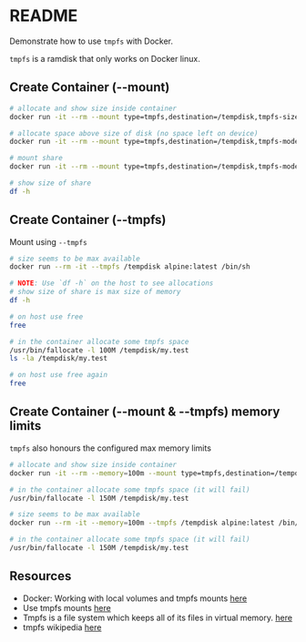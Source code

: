 # README

Demonstrate how to use `tmpfs` with Docker.  

`tmpfs` is a ramdisk that only works on Docker linux.     

## Create Container (--mount)

```sh
# allocate and show size inside container
docker run -it --rm --mount type=tmpfs,destination=/tempdisk,tmpfs-size=2m alpine:latest /bin/df -h /tempdisk
```

```sh
# allocate space above size of disk (no space left on device)
docker run -it --rm --mount type=tmpfs,destination=/tempdisk,tmpfs-mode=770,tmpfs-size=4m alpine:latest /usr/bin/fallocate -l 5M /tempdisk/my.test
```

```sh
# mount share 
docker run -it --rm --mount type=tmpfs,destination=/tempdisk,tmpfs-mode=770,tmpfs-size=4m alpine:latest /bin/sh

# show size of share 
df -h
```

## Create Container (--tmpfs)

Mount using `--tmpfs`

```sh
# size seems to be max available
docker run --rm -it --tmpfs /tempdisk alpine:latest /bin/sh

# NOTE: Use `df -h` on the host to see allocations
# show size of share is max size of memory
df -h

# on host use free 
free

# in the container allocate some tmpfs space 
/usr/bin/fallocate -l 100M /tempdisk/my.test
ls -la /tempdisk/my.test 

# on host use free again 
free
```

## Create Container (--mount & --tmpfs) memory limits

`tmpfs` also honours the configured max memory limits

```sh
# allocate and show size inside container
docker run -it --rm --memory=100m --mount type=tmpfs,destination=/tempdisk,tmpfs-size=600m alpine:latest /bin/sh

# in the container allocate some tmpfs space (it will fail) 
/usr/bin/fallocate -l 150M /tempdisk/my.test
```

```sh
# size seems to be max available
docker run --rm -it --memory=100m --tmpfs /tempdisk alpine:latest /bin/sh

# in the container allocate some tmpfs space (it will fail) 
/usr/bin/fallocate -l 150M /tempdisk/my.test
```

## Resources

* Docker: Working with local volumes and tmpfs mounts [here](https://fabianlee.org/2020/01/24/docker-working-with-local-volumes-and-tmpfs-mounts/)
* Use tmpfs mounts [here](https://docs.docker.com/storage/tmpfs/)
* Tmpfs is a file system which keeps all of its files in virtual memory. [here](https://www.kernel.org/doc/html/latest/filesystems/tmpfs.html)
* tmpfs wikipedia [here](https://en.wikipedia.org/wiki/Tmpfs)
